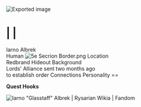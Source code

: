 ![Exported image](Exported%20image%2020240725171852-0.octet-stream)
    
|
|
==
Iarno Albrek  
Human
![5e Secrion Border.png](Exported%20image%2020240725171852-1.png)
Location  
Redbrand Hideout Background  
Lords' Alliance sent two months ago  
to establish order Connections Personality    ==

**Quest Hooks**
  
![Iarno "Glasstaff" Albrek | Rysarian Wikia | Fandom](Exported%20image%2020240725171852-2.jpeg)